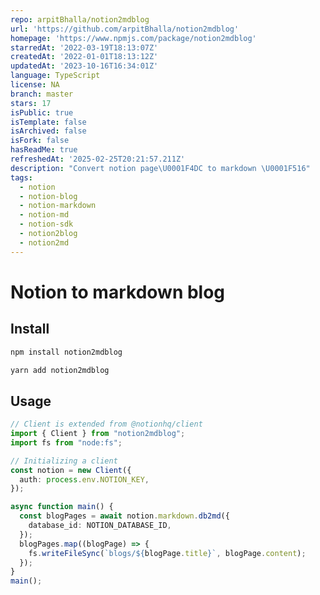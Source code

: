 ```yaml
---
repo: arpitBhalla/notion2mdblog
url: 'https://github.com/arpitBhalla/notion2mdblog'
homepage: 'https://www.npmjs.com/package/notion2mdblog'
starredAt: '2022-03-19T18:13:07Z'
createdAt: '2022-01-01T18:13:12Z'
updatedAt: '2023-10-16T16:34:01Z'
language: TypeScript
license: NA
branch: master
stars: 17
isPublic: true
isTemplate: false
isArchived: false
isFork: false
hasReadMe: true
refreshedAt: '2025-02-25T20:21:57.211Z'
description: "Convert notion page\U0001F4DC to markdown \U0001F516"
tags:
  - notion
  - notion-blog
  - notion-markdown
  - notion-md
  - notion-sdk
  - notion2blog
  - notion2md
---
```


# Notion to markdown blog

## Install

```bash
npm install notion2mdblog
```

```bash
yarn add notion2mdblog
```

## Usage

```typescript
// Client is extended from @notionhq/client
import { Client } from "notion2mdblog";
import fs from "node:fs";

// Initializing a client
const notion = new Client({
  auth: process.env.NOTION_KEY,
});

async function main() {
  const blogPages = await notion.markdown.db2md({
    database_id: NOTION_DATABASE_ID,
  });
  blogPages.map((blogPage) => {
    fs.writeFileSync(`blogs/${blogPage.title}`, blogPage.content);
  });
}
main();
```
